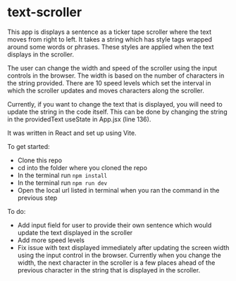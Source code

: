 # text-scroller

This app is displays a sentence as a ticker tape scroller where the text moves from right to left. It takes a string which has style tags wrapped around some words or phrases. These styles are applied when the text displays in the scroller.

The user can change the width and speed of the scroller using the input controls in the browser. The width is based on the number of characters in the string provided. There are 10 speed levels which set the interval in which the scroller updates and moves characters along the scroller.

Currently, if you want to change the text that is displayed, you will need to update the string in the code itself. This can be done by changing the string in the providedText useState in App.jsx (line 136). 

It was written in React and set up using Vite.

To get started:

- Clone this repo
- cd into the folder where you cloned the repo 
- In the terminal run ```npm install```
- In the terminal run ```npm run dev```
- Open the local url listed in terminal when you ran the command in the previous step

To do:
- Add input field for user to provide their own sentence which would update the text displayed in the scroller
- Add more speed levels
- Fix issue with text displayed immediately after updating the screen width using the input control in the browser. Currently when you change the width, the next character in the scroller is a few places ahead of the previous character in the string that is displayed in the scroller.
